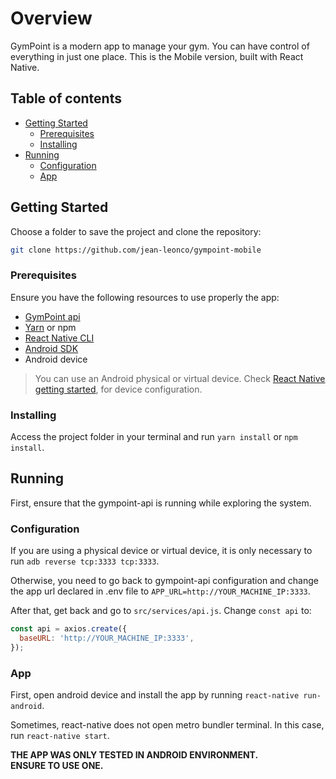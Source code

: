 # Overview

GymPoint is a modern app to manage your gym. You can have control of everything in just one place. This is the Mobile version, built with React Native.

## Table of contents

- [Getting Started](#getting-started)
  - [Prerequisites](#prerequisites)
  - [Installing](#installing)
- [Running](#running)
  - [Configuration](#configuration)
  - [App](#app)

## Getting Started

Choose a folder to save the project and clone the repository:

```sh
git clone https://github.com/jean-leonco/gympoint-mobile
```

### Prerequisites

Ensure you have the following resources to use properly the app:

- [GymPoint api](https://github.com/jean-leonco/gympoint-api)
- [Yarn](https://yarnpkg.com/) or npm
- [React Native CLI](https://github.com/react-native-community/cli/tree/master/packages/global-cli)
- [Android SDK](https://developer.android.com/studio)
- Android device

> You can use an Android physical or virtual device. Check [React Native getting started](https://facebook.github.io/react-native/docs/0.60/getting-started), for device configuration.

### Installing

Access the project folder in your terminal and run `yarn install` or `npm install`.

## Running

First, ensure that the gympoint-api is running while exploring the system.

### Configuration

If you are using a physical device or virtual device, it is only necessary to run `adb reverse tcp:3333 tcp:3333`.

Otherwise, you need to go back to gympoint-api configuration and change the app url declared in .env file to `APP_URL=http://YOUR_MACHINE_IP:3333`.

After that, get back and go to `src/services/api.js`. Change `const api` to:

```js
const api = axios.create({
  baseURL: 'http://YOUR_MACHINE_IP:3333',
});
```

### App

First, open android device and install the app by running `react-native run-android`.

Sometimes, react-native does not open metro bundler terminal. In this case, run `react-native start`.

**THE APP WAS ONLY TESTED IN ANDROID ENVIRONMENT.  
ENSURE TO USE ONE.**
